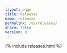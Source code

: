 ```yaml
---
layout: page
title: Releases
name: releases
permalink: /es/releases/
share: false
version: 0
---
```


{% include releases.html %}
